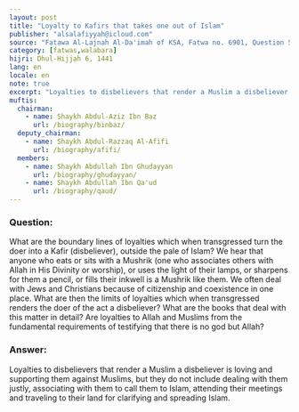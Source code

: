 ```yaml
---
layout: post
title: "Loyalty to Kafirs that takes one out of Islam"
publisher: "alsalafiyyah@icloud.com"
source: "Fatawa Al-Lajnah Al-Da'imah of KSA, Fatwa no. 6901, Question 5"
category: [fatwas,walabara]
hijri: Dhul-Hijjah 6, 1441
lang: en
locale: en
note: true
excerpt: "Loyalties to disbelievers that render a Muslim a disbeliever is loving and supporting them against Muslims, but they do not include dealing with them justly"
muftis:
  chairman: 
    - name: Shaykh Abdul-Aziz Ibn Baz
      url: /biography/binbaz/
  deputy_chairman:
    - name: Shaykh Abdul-Razzaq Al-Afifi
      url: /biography/afifi/
  members: 
    - name: Shaykh Abdullah Ibn Ghudayyan
      url: /biography/ghudayyan/
    - name: Shaykh Abdullah Ibn Qa'ud
      url: /biography/qaud/
---
```


### Question: 
 
What are the boundary lines of loyalties which when transgressed turn the doer into a Kafir (disbeliever), outside the pale of Islam? We hear that anyone who eats or sits with a Mushrik (one who associates others with Allah in His Divinity or worship), or uses the light of their lamps, or sharpens for them a pencil, or fills their inkwell is a Mushrik like them. We often deal with Jews and Christians because of citizenship and coexistence in one place. What are then the limits of loyalties which when transgressed renders the doer of the act a disbeliever? What are the books that deal with this matter in detail? Are loyalties to Allah and Muslims from the fundamental requirements of testifying that there is no god but Allah?

### Answer:

Loyalties to disbelievers that render a Muslim a disbeliever is loving and supporting them against Muslims, but they do not include dealing with them justly, associating with them to call them to Islam, attending their meetings and traveling to their land for clarifying and spreading Islam.
